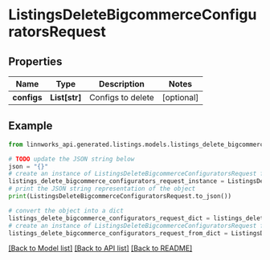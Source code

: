 # ListingsDeleteBigcommerceConfiguratorsRequest


## Properties

Name | Type | Description | Notes
------------ | ------------- | ------------- | -------------
**configs** | **List[str]** | Configs to delete | [optional] 

## Example

```python
from linnworks_api.generated.listings.models.listings_delete_bigcommerce_configurators_request import ListingsDeleteBigcommerceConfiguratorsRequest

# TODO update the JSON string below
json = "{}"
# create an instance of ListingsDeleteBigcommerceConfiguratorsRequest from a JSON string
listings_delete_bigcommerce_configurators_request_instance = ListingsDeleteBigcommerceConfiguratorsRequest.from_json(json)
# print the JSON string representation of the object
print(ListingsDeleteBigcommerceConfiguratorsRequest.to_json())

# convert the object into a dict
listings_delete_bigcommerce_configurators_request_dict = listings_delete_bigcommerce_configurators_request_instance.to_dict()
# create an instance of ListingsDeleteBigcommerceConfiguratorsRequest from a dict
listings_delete_bigcommerce_configurators_request_from_dict = ListingsDeleteBigcommerceConfiguratorsRequest.from_dict(listings_delete_bigcommerce_configurators_request_dict)
```
[[Back to Model list]](../README.md#documentation-for-models) [[Back to API list]](../README.md#documentation-for-api-endpoints) [[Back to README]](../README.md)


